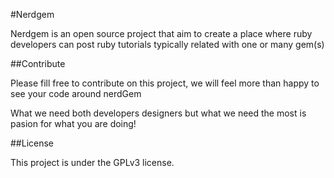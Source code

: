 #Nerdgem

Nerdgem is an open source project that aim to create a place where ruby
developers can post ruby tutorials typically related with one or many
gem(s)

##Contribute

Please fill free to contribute on this project, we will feel more than
happy to see your code around nerdGem

What we need both developers designers but what we need the most is
pasion for what you are doing!

##License

This project is under the GPLv3 license.
